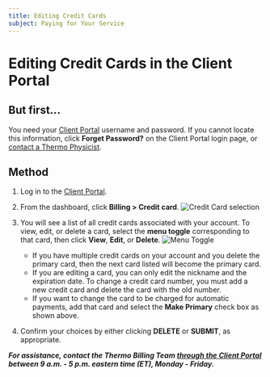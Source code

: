 ```yaml
---
title: Editing Credit Cards
subject: Paying for Your Service
---
```


# Editing Credit Cards in the Client Portal

## But first...
You need your [Client Portal](https://core.thermo.io/login/) username and password. If you cannot locate this information, click **Forget Password?** on the Client Portal login page, or [contact a Thermo Physicist](mailto:physicists@thermo.io).

## Method
1. Log in to the [Client Portal](https://core.thermo.io/login/).
2. From the dashboard, click **Billing > Credit card**.
   ![Credit Card selection](https://raw.githubusercontent.com/thermoio/docs/master/images/editing-credit-cards/2017-11-14_17-30-02.png)

3. You will see a list of all credit cards associated with your account. To view, edit, or delete a card, select the **menu toggle** corresponding to that card, then click **View**, **Edit**, or **Delete**.
   ![Menu Toggle](https://raw.githubusercontent.com/thermoio/docs/master/images/editing-credit-cards/2017-11-14_17-31-46.png)
   
   * If you have multiple credit cards on your account and you delete the primary card, then the next card listed will become the primary card. 
   * If you are editing a card, you can only edit the nickname and the expiration date. To change a credit card number, you must add a new credit card and delete the card with the old number.  
   * If you want to change the card to be charged for automatic payments, add that card and select the **Make Primary** check box as shown above.
   
4. Confirm your choices by either clicking **DELETE** or **SUBMIT**, as appropriate.

**_For assistance, contact the Thermo Billing Team [through the Client Portal](https://core.thermo.io/login/) between 9 a.m. - 5 p.m. eastern time (ET), Monday - Friday._**
